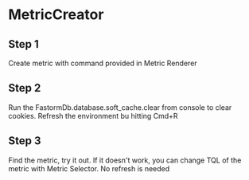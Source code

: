 # MetricCreator

## Step 1

Create metric with command provided in Metric Renderer

## Step 2

Run the FastormDb.database.soft_cache.clear from console to clear cookies. Refresh the environment bu hitting Cmd+R

## Step 3

Find the metric, try it out. If it doesn't work, you can change TQL of the metric with Metric Selector. No refresh is needed
